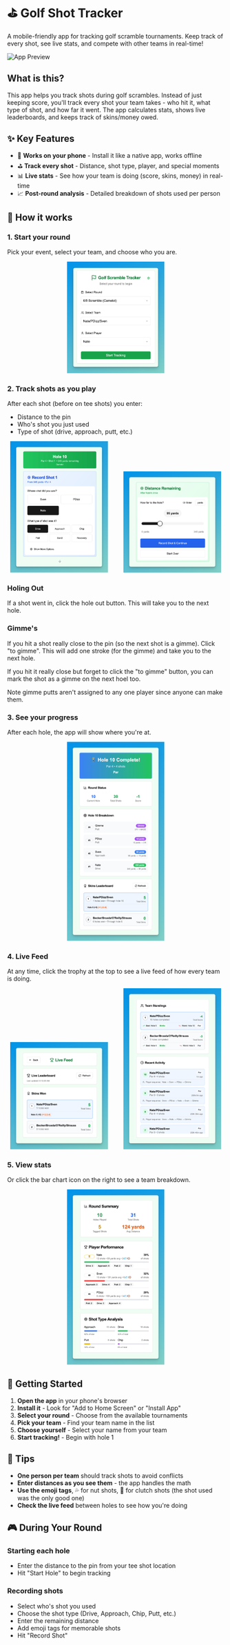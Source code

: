 # ⛳ Golf Shot Tracker

A mobile-friendly app for tracking golf scramble tournaments. Keep track of every shot, see live stats, and compete with other teams in real-time!

![App Preview](screenshots/app-preview.png)

## What is this?

This app helps you track shots during golf scrambles. Instead of just keeping score, you'll track every shot your team takes - who hit it, what type of shot, and how far it went. The app calculates stats, shows live leaderboards, and keeps track of skins/money owed.

## ✨ Key Features

- 📱 **Works on your phone** - Install it like a native app, works offline
- ⛳ **Track every shot** - Distance, shot type, player, and special moments
- 📊 **Live stats** - See how your team is doing (score, skins, money) in real-time
- 📈 **Post-round analysis** - Detailed breakdown of shots used per person

## 🎯 How it works

### 1. Start your round
Pick your event, select your team, and choose who you are.

<p align="center">
<img alt="Startup Screen" src="./fig/startup-screen.jpg" width="45%">
</p>

### 2. Track shots as you play
After each shot (before on tee shots) you enter:
- Distance to the pin
- Who's shot you just used
- Type of shot (drive, approach, putt, etc.)

<p align="center">
  <img alt="Who's Shot" src="./fig/shot-tracking-01.jpg" width="45%">
&nbsp; &nbsp; &nbsp; &nbsp;
  <img alt="Distance Remaining" src="./fig/shot-tracking-02.jpg" width="45%">
</p>

### Holing Out
If a shot went in, click the hole out button. This will take you to the next hole.

### Gimme's
If you hit a shot really close to the pin (so the next shot is a gimme). Click "to gimme". This will add one stroke (for the gimme) and take you to the next hole.


If you hit it really close but forget to click the "to gimme" button, you can mark the shot as a gimme on the next hoel too.

Note gimme putts aren't assigned to any one player since anyone can make them.

### 3. See your progress
After each hole, the app will show where you're at.

<p align="center">
  <img alt="Hole Summary" src="./fig/hole-summary.jpg" width="45%">
</p>

### 4. Live Feed
At any time, click the trophy at the top to see a live feed of how every team is doing.

<p align="center">
  <img alt="Standings" src="./fig/leaderboard-01.jpg" width="45%">
&nbsp; &nbsp; &nbsp; &nbsp;
  <img alt="Recent Activity" src="./fig/leaderboard-02.jpg" width="45%">
</p>

### 5. View stats
Or click the bar chart icon on the right to see a team breakdown.

<p align="center">
  <img alt="Team Summary" src="./fig/team-summary.jpg" width="45%">
</p>

## 🚀 Getting Started

1. **Open the app** in your phone's browser
2. **Install it** - Look for "Add to Home Screen" or "Install App" 
3. **Select your round** - Choose from the available tournaments
4. **Pick your team** - Find your team name in the list
5. **Choose yourself** - Select your name from your team
6. **Start tracking!** - Begin with hole 1

## 📱 Tips

- **One person per team** should track shots to avoid conflicts
- **Enter distances as you see them** - the app handles the math
- **Use the emoji tags**, 💦 for nut shots, 🛟 for clutch shots (the shot used was the only good one)
- **Check the live feed** between holes to see how you're doing

## 🎮 During Your Round

### Starting each hole
- Enter the distance to the pin from your tee shot location
- Hit "Start Hole" to begin tracking

### Recording shots
- Select who's shot you used
- Choose the shot type (Drive, Approach, Chip, Putt, etc.)
- Enter the remaining distance
- Add emoji tags for memorable shots
- Hit "Record Shot"

